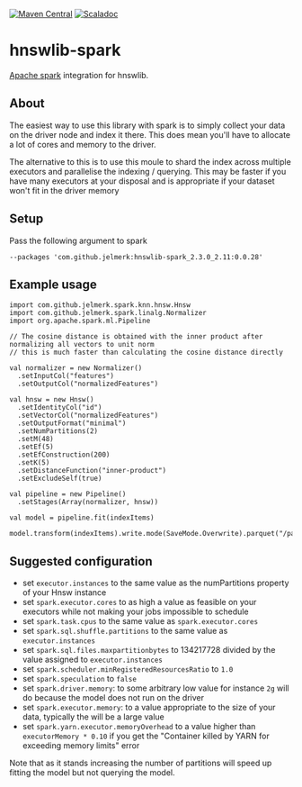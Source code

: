 [![Maven Central](https://maven-badges.herokuapp.com/maven-central/com.github.jelmerk/hnswlib-spark_2.3.0_2.11/badge.svg)](https://maven-badges.herokuapp.com/maven-central/com.github.jelmerk/hnswlib-spark_2.3.0_2.11) [![Scaladoc](http://javadoc-badge.appspot.com/com.github.jelmerk/hnswlib-spark_2.3.0_2.11.svg?label=scaladoc)](http://javadoc-badge.appspot.com/com.github.jelmerk/hnswlib-spark_2.3.0_2.11)

hnswlib-spark
=============

[Apache spark](https://spark.apache.org/) integration for hnswlib.

About
-----

The easiest way to use this library with spark is to simply collect your data on the driver node and index it there. 
This does mean you'll have to allocate a lot of cores and memory to the driver.

The alternative to this is to use this moule to shard the index across multiple executors 
and parallelise the indexing / querying. This may be  faster if you have many executors at your disposal and is
appropriate if your dataset won't fit in the driver memory

Setup
-----

Pass the following argument to spark

    --packages 'com.github.jelmerk:hnswlib-spark_2.3.0_2.11:0.0.28'

Example usage
-------------

    import com.github.jelmerk.spark.knn.hnsw.Hnsw
    import com.github.jelmerk.spark.linalg.Normalizer
    import org.apache.spark.ml.Pipeline
    
    // The cosine distance is obtained with the inner product after normalizing all vectors to unit norm 
    // this is much faster than calculating the cosine distance directly
    
    val normalizer = new Normalizer()
      .setInputCol("features")
      .setOutputCol("normalizedFeatures")

    val hnsw = new Hnsw()
      .setIdentityCol("id")
      .setVectorCol("normalizedFeatures")
      .setOutputFormat("minimal")
      .setNumPartitions(2)
      .setM(48)
      .setEf(5)
      .setEfConstruction(200)
      .setK(5)
      .setDistanceFunction("inner-product")
      .setExcludeSelf(true)
    
    val pipeline = new Pipeline()
      .setStages(Array(normalizer, hnsw))

    val model = pipeline.fit(indexItems)

    model.transform(indexItems).write.mode(SaveMode.Overwrite).parquet("/path/to/output")

Suggested configuration
-----------------------

- set `executor.instances` to the same value as the numPartitions property of your Hnsw instance
- set `spark.executor.cores` to as high a value as feasible on your executors while not making your jobs impossible to schedule
- set `spark.task.cpus` to the same value as `spark.executor.cores`
- set `spark.sql.shuffle.partitions` to the same value as `executor.instances`
- set `spark.sql.files.maxpartitionbytes` to 134217728 divided by the value assigned to `executor.instances`
- set `spark.scheduler.minRegisteredResourcesRatio` to `1.0`
- set `spark.speculation` to `false`
- set `spark.driver.memory`: to some arbitrary low value for instance `2g` will do because the model does not run on the driver
- set `spark.executor.memory`: to a value appropriate to the size of your data, typically the will be a large value 
- set `spark.yarn.executor.memoryOverhead` to a value higher than `executorMemory * 0.10` if you get the "Container killed by YARN for exceeding memory limits" error


Note that as it stands increasing the number of partitions will speed up fitting the model but not querying the model.